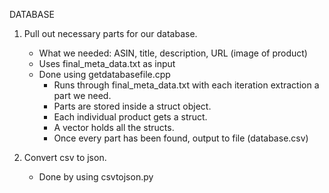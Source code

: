 DATABASE

1. Pull out necessary parts for our database.
    - What we needed: ASIN, title, description, URL (image of product)
    - Uses final_meta_data.txt as input
    - Done using getdatabasefile.cpp
        - Runs through final_meta_data.txt with each iteration extraction a part we need.
        - Parts are stored inside a struct object.
        - Each individual product gets a struct.
        - A vector holds all the structs.
        - Once every part has been found, output to file (database.csv)

2. Convert csv to json.
    - Done by using csvtojson.py
